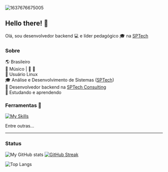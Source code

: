 ![1637676675005](https://user-images.githubusercontent.com/53584776/222942742-87571e60-5cd6-454a-ac29-55a4dc771327.jpg)

## Hello there! 👋

Olá, sou desenvolvedor backend 💻 e líder pedagógico 🎓 na [SPTech](https://www.sptech.school/)

### Sobre
🌎 Brasileiro\
🎵 Músico | 🎸 🎷\
🐧 Usuário Linux\
🎓 Análise e Desenvolvimento de Sistemas ([SPTech](https://www.sptech.school/))\
🏢 Desenvolvedor backend na [SPTech Consulting](https://github.com/BandTec/)\
🌱 Estudando e aprendendo

### Ferramentas 🧰

[![My Skills](https://skillicons.dev/icons?i=java,spring,kotlin,androidstudio,js,ts,react,git,mysql,docker,linux)](https://skillicons.dev)

Entre outras...

___

### Status

![My GitHub stats](https://github-readme-stats.vercel.app/api?username=manoelalmeida-io&theme=transparent&show_icons=true&hide_border=true&card_width=350)
[![GitHub Streak](https://streak-stats.demolab.com?user=manoelalmeida-io&hide_border=true&theme=transparent)](https://git.io/streak-stats)

![Top Langs](https://github-readme-stats.vercel.app/api/top-langs/?username=manoelalmeida-io&theme=transparent&layout=compact&show_icons=true&hide_border=true&card_width=350)



